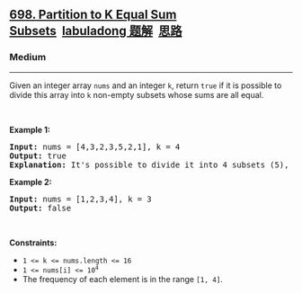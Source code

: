 <h2><a href="https://leetcode.com/problems/partition-to-k-equal-sum-subsets/">698. Partition to K Equal Sum Subsets<a id="solution_btn_698" href="https://labuladong.gitee.io/plugin-v2/?qno=698" target="_blank" class="button-4" style="font-weight: bold; margin-left: 10px;">labuladong 题解</a><a id="brief_btn_698" href="#" target="_blank" class="button-4" style="font-weight: bold; margin-left: 10px;">思路</a></a></h2><h3>Medium</h3><hr><div><p>Given an integer array <code>nums</code> and an integer <code>k</code>, return <code>true</code> if it is possible to divide this array into <code>k</code> non-empty subsets whose sums are all equal.</p>

<p>&nbsp;</p>
<p><strong>Example 1:</strong></p>

<pre><strong>Input:</strong> nums = [4,3,2,3,5,2,1], k = 4
<strong>Output:</strong> true
<strong>Explanation:</strong> It's possible to divide it into 4 subsets (5), (1, 4), (2,3), (2,3) with equal sums.
</pre>

<p><strong>Example 2:</strong></p>

<pre><strong>Input:</strong> nums = [1,2,3,4], k = 3
<strong>Output:</strong> false
</pre>

<p>&nbsp;</p>
<p><strong>Constraints:</strong></p>

<ul>
	<li><code>1 &lt;= k &lt;= nums.length &lt;= 16</code></li>
	<li><code>1 &lt;= nums[i] &lt;= 10<sup>4</sup></code></li>
	<li>The frequency of each element is in the range <code>[1, 4]</code>.</li>
</ul>
</div>